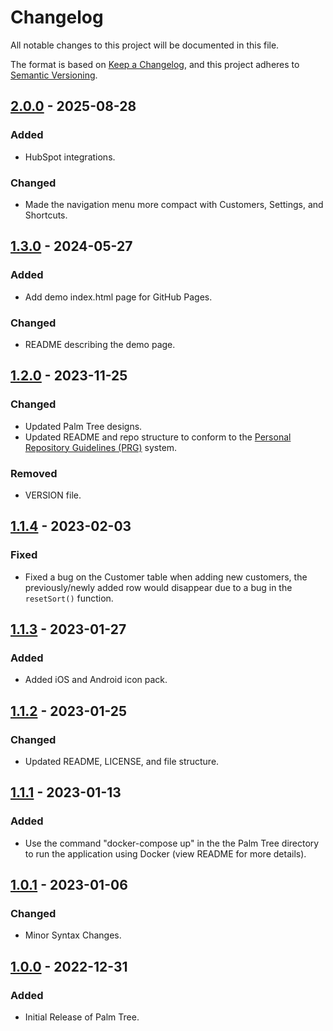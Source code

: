 # Changelog

All notable changes to this project will be documented in this file.

The format is based on [Keep a Changelog](https://keepachangelog.com/en/1.1.0/),
and this project adheres to [Semantic Versioning](https://semver.org/spec/v2.0.0.html).

## [2.0.0] - 2025-08-28

### Added

- HubSpot integrations.

### Changed

- Made the navigation menu more compact with Customers, Settings, and Shortcuts.

## [1.3.0] - 2024-05-27

### Added

- Add demo index.html page for GitHub Pages.

### Changed

- README describing the demo page.

## [1.2.0] - 2023-11-25

### Changed

- Updated Palm Tree designs.
- Updated README and repo structure to conform to the [Personal Repository Guidelines (PRG)](https://github.com/scottgriv/Palm-Tree) system.

### Removed

- VERSION file.

## [1.1.4] - 2023-02-03

### Fixed

- Fixed a bug on the Customer table when adding new customers, the previously/newly added row would disappear due to a bug in the `resetSort()` function.

## [1.1.3] - 2023-01-27

### Added

- Added iOS and Android icon pack.

## [1.1.2] - 2023-01-25

### Changed

- Updated README, LICENSE, and file structure.

## [1.1.1] - 2023-01-13

### Added

- Use the command "docker-compose up" in the the Palm Tree directory to run the application using Docker (view README for more details).

## [1.0.1] - 2023-01-06

### Changed

- Minor Syntax Changes.

## [1.0.0] - 2022-12-31

### Added

- Initial Release of Palm Tree.

[2.0.0]: https://github.com/scottgriv/Palm-Tree/compare/v1.3.0...2.0.0
[1.3.0]: https://github.com/scottgriv/Palm-Tree/compare/v1.2.0...v1.3.0
[1.2.0]: https://github.com/scottgriv/Palm-Tree/compare/v1.1.4...v1.2.0
[1.1.4]: https://github.com/scottgriv/Palm-Tree/compare/v1.1.3...v1.1.4
[1.1.3]: https://github.com/scottgriv/Palm-Tree/compare/v1.1.2...v1.1.3
[1.1.2]: https://github.com/scottgriv/Palm-Tree/compare/v1.1.1...v1.1.2
[1.1.1]: https://github.com/scottgriv/Palm-Tree/compare/v1.0.1...v1.1.1
[1.0.1]: https://github.com/scottgriv/Palm-Tree/compare/v1.0.0...v1.0.1
[1.0.0]: https://github.com/scottgriv/Palm-Tree/releases/tag/v1.0.0
